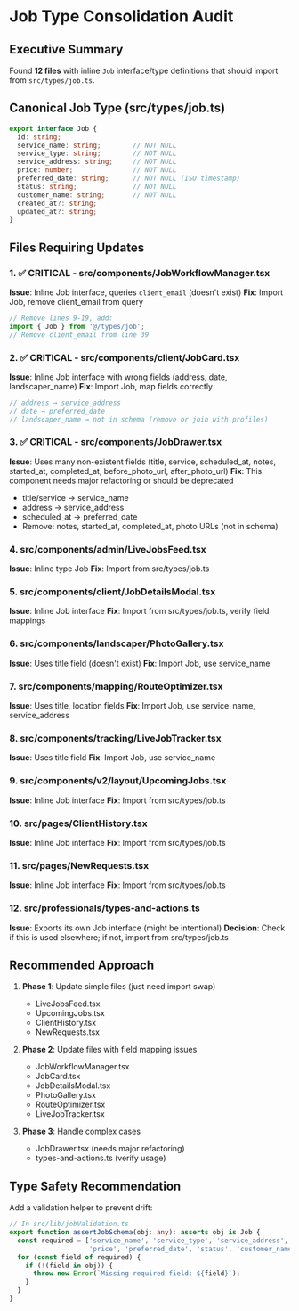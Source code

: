 # Job Type Consolidation Audit

## Executive Summary
Found **12 files** with inline `Job` interface/type definitions that should import from `src/types/job.ts`.

## Canonical Job Type (src/types/job.ts)
```typescript
export interface Job {
  id: string;
  service_name: string;        // NOT NULL
  service_type: string;        // NOT NULL
  service_address: string;     // NOT NULL
  price: number;               // NOT NULL
  preferred_date: string;      // NOT NULL (ISO timestamp)
  status: string;              // NOT NULL
  customer_name: string;       // NOT NULL
  created_at?: string;
  updated_at?: string;
}
```

## Files Requiring Updates

### 1. ✅ CRITICAL - src/components/JobWorkflowManager.tsx
**Issue**: Inline Job interface, queries `client_email` (doesn't exist)
**Fix**: Import Job, remove client_email from query
```typescript
// Remove lines 9-19, add:
import { Job } from '@/types/job';
// Remove client_email from line 39
```

### 2. ✅ CRITICAL - src/components/client/JobCard.tsx
**Issue**: Inline Job interface with wrong fields (address, date, landscaper_name)
**Fix**: Import Job, map fields correctly
```typescript
// address → service_address
// date → preferred_date
// landscaper_name → not in schema (remove or join with profiles)
```

### 3. ✅ CRITICAL - src/components/JobDrawer.tsx
**Issue**: Uses many non-existent fields (title, service, scheduled_at, notes, started_at, completed_at, before_photo_url, after_photo_url)
**Fix**: This component needs major refactoring or should be deprecated
- title/service → service_name
- address → service_address
- scheduled_at → preferred_date
- Remove: notes, started_at, completed_at, photo URLs (not in schema)

### 4. src/components/admin/LiveJobsFeed.tsx
**Issue**: Inline type Job
**Fix**: Import from src/types/job.ts

### 5. src/components/client/JobDetailsModal.tsx
**Issue**: Inline Job interface
**Fix**: Import from src/types/job.ts, verify field mappings

### 6. src/components/landscaper/PhotoGallery.tsx
**Issue**: Uses title field (doesn't exist)
**Fix**: Import Job, use service_name

### 7. src/components/mapping/RouteOptimizer.tsx
**Issue**: Uses title, location fields
**Fix**: Import Job, use service_name, service_address

### 8. src/components/tracking/LiveJobTracker.tsx
**Issue**: Uses title field
**Fix**: Import Job, use service_name

### 9. src/components/v2/layout/UpcomingJobs.tsx
**Issue**: Inline Job interface
**Fix**: Import from src/types/job.ts

### 10. src/pages/ClientHistory.tsx
**Issue**: Inline Job interface
**Fix**: Import from src/types/job.ts

### 11. src/pages/NewRequests.tsx
**Issue**: Inline Job interface
**Fix**: Import from src/types/job.ts

### 12. src/professionals/types-and-actions.ts
**Issue**: Exports its own Job interface (might be intentional)
**Decision**: Check if this is used elsewhere; if not, import from src/types/job.ts

## Recommended Approach

1. **Phase 1**: Update simple files (just need import swap)
   - LiveJobsFeed.tsx
   - UpcomingJobs.tsx
   - ClientHistory.tsx
   - NewRequests.tsx

2. **Phase 2**: Update files with field mapping issues
   - JobWorkflowManager.tsx
   - JobCard.tsx
   - JobDetailsModal.tsx
   - PhotoGallery.tsx
   - RouteOptimizer.tsx
   - LiveJobTracker.tsx

3. **Phase 3**: Handle complex cases
   - JobDrawer.tsx (needs major refactoring)
   - types-and-actions.ts (verify usage)

## Type Safety Recommendation

Add a validation helper to prevent drift:
```typescript
// In src/lib/jobValidation.ts
export function assertJobSchema(obj: any): asserts obj is Job {
  const required = ['service_name', 'service_type', 'service_address', 
                    'price', 'preferred_date', 'status', 'customer_name'];
  for (const field of required) {
    if (!(field in obj)) {
      throw new Error(`Missing required field: ${field}`);
    }
  }
}
```
